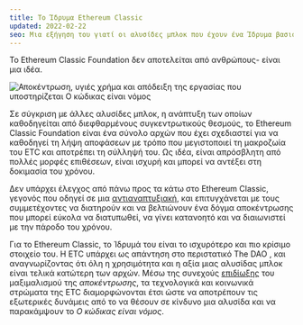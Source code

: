```yaml
---
title: Το Ίδρυμα Ethereum Classic
updated: 2022-02-22
seo: Μια εξήγηση του γιατί οι αλυσίδες μπλοκ που έχουν ένα Ίδρυμα βασισμένο σε ιδέες και αρχές είναι πολύ πιο ισχυρές από εκείνες που αποτελούνται από ανθρώπους.
---
```


Το Ethereum Classic Foundation δεν αποτελείται από ανθρώπους- είναι μια ιδέα.

![Αποκέντρωση, υγιές χρήμα και απόδειξη της εργασίας που υποστηρίζεται Ο κώδικας είναι νόμος](../../../src/images/foundation.png)

Σε σύγκριση με άλλες αλυσίδες μπλοκ, η ανάπτυξη των οποίων καθοδηγείται από διεφθαρμένους συγκεντρωτικούς θεσμούς, το Ethereum Classic Foundation είναι ένα σύνολο αρχών που έχει σχεδιαστεί για να καθοδηγεί τη λήψη αποφάσεων με τρόπο που μεγιστοποιεί τη μακροζωία του ETC και αποτρέπει τη σύλληψή του. Ως ιδέα, είναι απρόσβλητη από πολλές μορφές επιθέσεων, είναι ισχυρή και μπορεί να αντέξει στη δοκιμασία του χρόνου.

Δεν υπάρχει έλεγχος από πάνω προς τα κάτω στο Ethereum Classic, γεγονός που οδηγεί σε μια [αντιαναπτυξιακή](https://en.wikipedia.org/wiki/Antifragility), και επιτυγχάνεται με τους συμμετέχοντες να διατηρούν και να βελτιώνουν ένα δόγμα αποκέντρωσης που μπορεί εύκολα να διατυπωθεί, να γίνει κατανοητό και να διαιωνιστεί με την πάροδο του χρόνου.

Για το Ethereum Classic, το Ίδρυμά του είναι το ισχυρότερο και πιο κρίσιμο στοιχείο του. Η ETC υπάρχει ως απάντηση στο περιστατικό The DAO [](/why-classic/genesis), και αναγνωρίζοντας ότι όλη η χρησιμότητα και η αξία μιας αλυσίδας μπλοκ είναι τελικά κατώτερη των αρχών. Μέσω της συνεχούς [επιδίωξης](/why-classic/decentralism) του μαξιμαλισμού της _αποκέντρωσης_, τα τεχνολογικά και κοινωνικά στρώματα της ETC διαμορφώνονται έτσι ώστε να αποτρέπουν τις εξωτερικές δυνάμεις από το να θέσουν σε κίνδυνο μια αλυσίδα και να παρακάμψουν το _Ο κώδικας είναι νόμος_.
